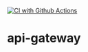 [![CI with Github Actions](https://github.com/mauriciosodre/api-gateway/actions/workflows/docker-publish.yml/badge.svg)](https://github.com/mauriciosodre/api-gateway/actions/workflows/docker-publish.yml)
# api-gateway

